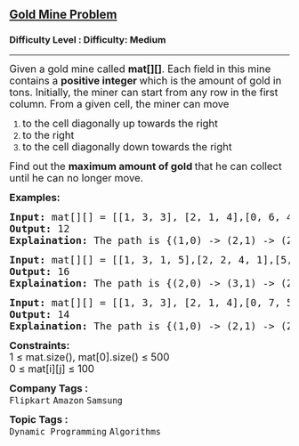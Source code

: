 <h2><a href="https://www.geeksforgeeks.org/problems/gold-mine-problem2608/1?page=1&category=Dynamic%20Programming&difficulty=Medium&status=unsolved&sortBy=submissions">Gold Mine Problem</a></h2><h3>Difficulty Level : Difficulty: Medium</h3><hr><div class="problems_problem_content__Xm_eO"><p><span style="font-size: 18px;">Given a gold mine called <strong>mat[][]</strong>. Each field in this mine contains a <strong>positive integer </strong>which is the amount of gold in tons. Initially, the miner can start from any row in the first column. From a given cell, the miner can move </span></p>
<ol>
<li><span style="font-size: 18px;">to the cell diagonally up towards the right&nbsp;</span></li>
<li><span style="font-size: 18px;">to the right</span></li>
<li><span style="font-size: 18px;">to the cell&nbsp;diagonally down towards the right</span></li>
</ol>
<p><span style="font-size: 18px;">Find out the <strong>maximum amount of gold </strong>that he can collect until he can no longer move.</span></p>
<p><strong><span style="font-size: 18px;">Examples:</span></strong></p>
<pre><span style="font-size: 18px;"><strong>Input:</strong> mat[][] = [[1, 3, 3], [2, 1, 4],[0, 6, 4]]
<strong>Output:</strong> 12
<strong>Explaination:</strong> The path is {(1,0) -&gt; (2,1) -&gt; (2,2)}.</span></pre>
<pre><span style="font-size: 18px;"><strong>Input: </strong>mat[][] = [[1, 3, 1, 5],[2, 2, 4, 1],[5, 0, 2, 3],[0, 6, 1, 2]]
<strong>Output:</strong> 16
<strong>Explaination:</strong> The path is {(2,0) -&gt; (3,1) -&gt; (2,2) -&gt; (2,3)} or {(2,0) -&gt; (1,1) -&gt; (1,2) -&gt; (0,3)}.<br></span></pre>
<pre><span style="font-size: 18px;"><strong>Input:</strong> mat[][] = [[1, 3, 3], [2, 1, 4],[0, 7, 5]]
<strong>Output:</strong> 14
<strong>Explaination:</strong> The path is {(1,0) -&gt; (2,1) -&gt; (2,2)}.</span></pre>
<p><span style="font-size: 18px;"><strong>Constraints:</strong><br>1 ≤ mat.size(), mat[0].size() ≤ 500<br></span><span style="font-size: 18px;">0 ≤ mat[i][j] ≤ 100</span></p></div><p><span style=font-size:18px><strong>Company Tags : </strong><br><code>Flipkart</code>&nbsp;<code>Amazon</code>&nbsp;<code>Samsung</code>&nbsp;<br><p><span style=font-size:18px><strong>Topic Tags : </strong><br><code>Dynamic Programming</code>&nbsp;<code>Algorithms</code>&nbsp;